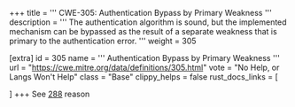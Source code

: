 +++
title = '''
CWE-305: Authentication Bypass by Primary Weakness
'''
description	= '''
The authentication algorithm is sound, but the implemented mechanism can be bypassed as the result of a separate weakness that is primary to the authentication error.
'''
weight = 305

[extra]
id = 305
name = '''
Authentication Bypass by Primary Weakness
'''
url = "https://cwe.mitre.org/data/definitions/305.html"
vote = "No Help, or Langs Won't Help"
class = "Base"
clippy_helps = false
rust_docs_links = [

]
+++
See [288](/rust-are-we-secure-yet/cwes/cwe-288) reason
